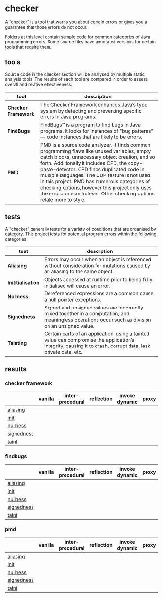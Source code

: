 # checker
A “checker” is a tool that warns you about certain errors or gives you a guarantee that 
those errors do not occur.

Folders at this level contain sample code for common categories of Java programming 
errors. Some source files have annotated versions for certain tools that require them.

## tools
Source code in the checker section will be analysed by multiple static analysis tools. The results 
of each tool are compared in order to assess overall and relative effectiveness.

| tool | description |
| --- | --- |
| **Checker Framework** | The Checker Framework enhances Java’s type system by detecting and preventing specific errors in Java programs. |
| **FindBugs** | FindBugs™ is a program to find bugs in Java programs. It looks for instances of "bug patterns" — code instances that are likely to be errors. |
| **PMD** | PMD is a source code analyzer. It finds common programming flaws like unused variables, empty catch blocks, unnecessary object creation, and so forth. Additionally it includes CPD, the copy-paste-detector. CPD finds duplicated code in multiple languages. The CDP feature is not used in this project. PMD has numerous categories of checking options, however this project only uses the errorprone.xmlruleset. Other checking options relate more to style. |

## tests
A "checker" generally tests for a variety of conditions that are organised by category. This 
project tests for potential program errors within the following categories:

| test | descrption |
| --- | --- |
| **Aliasing** | Errors may occur when an object is referenced without consideration for mutations caused by an aliasing to the same object. |
| **Inititialisation** | Objects accessed at runtime prior to being fully initialised will cause an error. |
| **Nullness** | Dereferenced expressions are a common cause a null pointer exceptions. |
| **Signedness** |Signed and unsigned values are incorrectly mixed together in a computation, and meaningless operations occur such as division on an unsigned value. |
| **Tainting** | Certain parts of an application, using a tainted value can compromise the application’s integrity, causing it to crash, corrupt data, leak private data, etc. |

## results

### checker framework
|  | vanilla | inter-procedural | reflection | invoke dynamic | proxy |
| --- | :---: | :---: | :---: | :---: | :---: |
| [aliasing](https://github.com/michaelemery/staticanalysis/tree/master/checker/aliasing) |  |  |  |  |  |
| [init](https://github.com/michaelemery/staticanalysis/tree/master/checker/init) |  |  |  |  |  |
| [nullness](https://github.com/michaelemery/staticanalysis/tree/master/checker/nullness) |  |  |  |  |  |
| [signedness](https://github.com/michaelemery/staticanalysis/tree/master/checker/signedness) |  |  |  |  |  |
| [taint](https://github.com/michaelemery/staticanalysis/tree/master/checker/taint) |  |  |  |  |  |

### findbugs
|  | vanilla | inter-procedural | reflection | invoke dynamic | proxy |
| --- | :---: | :---: | :---: | :---: | :---: |
| [aliasing](https://github.com/michaelemery/staticanalysis/tree/master/checker/aliasing) |  |  |  |  |  |
| [init](https://github.com/michaelemery/staticanalysis/tree/master/checker/init) |  |  |  |  |  |
| [nullness](https://github.com/michaelemery/staticanalysis/tree/master/checker/nullness) |  |  |  |  |  |
| [signedness](https://github.com/michaelemery/staticanalysis/tree/master/checker/signedness) |  |  |  |  |  |
| [taint](https://github.com/michaelemery/staticanalysis/tree/master/checker/taint) |  |  |  |  |  |


### pmd
|  | vanilla | inter-procedural | reflection | invoke dynamic | proxy |
| --- | :---: | :---: | :---: | :---: | :---: |
| [aliasing](https://github.com/michaelemery/staticanalysis/tree/master/checker/aliasing) |  |  |  |  |  |
| [init](https://github.com/michaelemery/staticanalysis/tree/master/checker/init) |  |  |  |  |  |
| [nullness](https://github.com/michaelemery/staticanalysis/tree/master/checker/nullness) |  |  |  |  |  |
| [signedness](https://github.com/michaelemery/staticanalysis/tree/master/checker/signedness) |  |  |  |  |  |
| [taint](https://github.com/michaelemery/staticanalysis/tree/master/checker/taint) |  |  |  |  |  |
